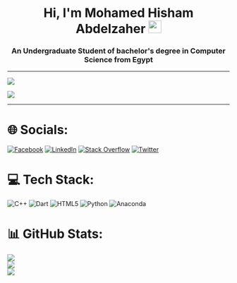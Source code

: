 <h1 align="center">Hi, I'm Mohamed Hisham Abdelzaher <img src="https://github.com/TheDudeThatCode/TheDudeThatCode/blob/master/Assets/Hi.gif" width="29px"></h1>
<h3 align="center">An Undergraduate Student of bachelor's degree in Computer Science from Egypt</h3>

---

[![](https://visitcount.itsvg.in/api?id=MH0386&label=Profile%20Views&color=12&icon=0&pretty=true)](https://visitcount.itsvg.in)

[![](https://www.codewars.com/users/MH0386/badges/large)](https://www.codewars.com/users/MH0386)

---

# 🌐 Socials:
[![Facebook](https://img.shields.io/badge/Facebook-%231877F2.svg?logo=Facebook&logoColor=white)](https://facebook.com/MH0386) 
[![LinkedIn](https://img.shields.io/badge/LinkedIn-%230077B5.svg?logo=linkedin&logoColor=white)](https://linkedin.com/in/MH0386) 
[![Stack Overflow](https://img.shields.io/badge/-Stackoverflow-FE7A16?logo=stack-overflow&logoColor=white)](https://stackoverflow.com/users/16603670) 
[![Twitter](https://img.shields.io/badge/Twitter-%231DA1F2.svg?logo=Twitter&logoColor=white)](https://twitter.com/MH0386) 

# 💻 Tech Stack:
![C++](https://img.shields.io/badge/c++-%2300599C.svg?style=flat&logo=c%2B%2B&logoColor=white) 
![Dart](https://img.shields.io/badge/dart-%230175C2.svg?style=flat&logo=dart&logoColor=white) 
![HTML5](https://img.shields.io/badge/html5-%23E34F26.svg?style=flat&logo=html5&logoColor=white) 
![Python](https://img.shields.io/badge/python-3670A0?style=flat&logo=python&logoColor=ffdd54) 
![Anaconda](https://img.shields.io/badge/Anaconda-%2344A833.svg?style=flat&logo=anaconda&logoColor=white) 

# 📊 GitHub Stats:
![](https://github-readme-stats.vercel.app/api?username=MH0386&theme=dark&hide_border=true&include_all_commits=true&count_private=true)<br/>
![](https://github-readme-streak-stats.herokuapp.com/?user=MH0386&theme=dark&hide_border=true)<br/>
![](https://github-readme-stats.vercel.app/api/top-langs/?username=MH0386&theme=dark&hide_border=true&include_all_commits=true&count_private=true&layout=compact)
